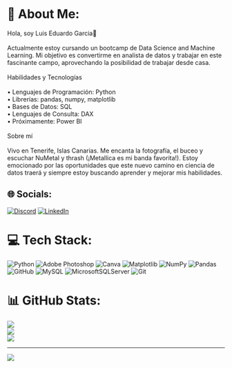# 💫 About Me:
Hola, soy Luis  Eduardo Garcia👋<br><br>Actualmente estoy cursando un bootcamp de Data Science and Machine Learning. Mi objetivo es convertirme en analista de datos y trabajar en este fascinante campo, aprovechando la posibilidad de trabajar desde casa.<br><br>Habilidades y Tecnologías<br><br>	•	Lenguajes de Programación: Python<br>	•	Librerías: pandas, numpy, matplotlib<br>	•	Bases de Datos: SQL<br>	•	Lenguajes de Consulta: DAX<br>	•	Próximamente: Power BI	<br><br>Sobre mí<br><br>Vivo en Tenerife, Islas Canarias. Me encanta la fotografía, el buceo y escuchar NuMetal y thrash (¡Metallica es mi banda favorita!). Estoy emocionado por las oportunidades que este nuevo camino en ciencia de datos traerá y siempre estoy buscando aprender y mejorar mis habilidades.


## 🌐 Socials:
[![Discord](https://img.shields.io/badge/Discord-%237289DA.svg?logo=discord&logoColor=white)](https://discord.gg/https://discord.gg/u47yFVQn) [![LinkedIn](https://img.shields.io/badge/LinkedIn-%230077B5.svg?logo=linkedin&logoColor=white)](linkedin.com/in/luis-eduardo-garcia-blanco-148662197) 

# 💻 Tech Stack:
![Python](https://img.shields.io/badge/python-3670A0?style=for-the-badge&logo=python&logoColor=ffdd54) ![Adobe Photoshop](https://img.shields.io/badge/adobe%20photoshop-%2331A8FF.svg?style=for-the-badge&logo=adobe%20photoshop&logoColor=white) ![Canva](https://img.shields.io/badge/Canva-%2300C4CC.svg?style=for-the-badge&logo=Canva&logoColor=white) ![Matplotlib](https://img.shields.io/badge/Matplotlib-%23ffffff.svg?style=for-the-badge&logo=Matplotlib&logoColor=black) ![NumPy](https://img.shields.io/badge/numpy-%23013243.svg?style=for-the-badge&logo=numpy&logoColor=white) ![Pandas](https://img.shields.io/badge/pandas-%23150458.svg?style=for-the-badge&logo=pandas&logoColor=white) ![GitHub](https://img.shields.io/badge/github-%23121011.svg?style=for-the-badge&logo=github&logoColor=white) ![MySQL](https://img.shields.io/badge/mysql-4479A1.svg?style=for-the-badge&logo=mysql&logoColor=white) ![MicrosoftSQLServer](https://img.shields.io/badge/Microsoft%20SQL%20Server-CC2927?style=for-the-badge&logo=microsoft%20sql%20server&logoColor=white) ![Git](https://img.shields.io/badge/git-%23F05033.svg?style=for-the-badge&logo=git&logoColor=white)
# 📊 GitHub Stats:
![](https://github-readme-stats.vercel.app/api?username=LuisEduGarcia&theme=gotham&hide_border=false&include_all_commits=false&count_private=false)<br/>
![](https://github-readme-streak-stats.herokuapp.com/?user=LuisEduGarcia&theme=gotham&hide_border=false)<br/>
![](https://github-readme-stats.vercel.app/api/top-langs/?username=LuisEduGarcia&theme=gotham&hide_border=false&include_all_commits=false&count_private=false&layout=compact)

---
[![](https://visitcount.itsvg.in/api?id=LuisEduGarcia&icon=0&color=0)](https://visitcount.itsvg.in)

<!-- Proudly created with GPRM ( https://gprm.itsvg.in ) -->

